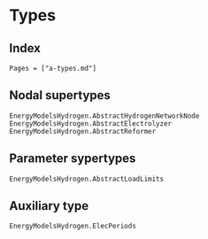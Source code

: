 
# Types

## Index

```@index
Pages = ["a-types.md"]
```

## Nodal supertypes

```@docs
EnergyModelsHydrogen.AbstractHydrogenNetworkNode
EnergyModelsHydrogen.AbstractElectrolyzer
EnergyModelsHydrogen.AbstractReformer
```

## Parameter sypertypes

```@docs
EnergyModelsHydrogen.AbstractLoadLimits
```

## Auxiliary type

```@docs
EnergyModelsHydrogen.ElecPeriods
```
